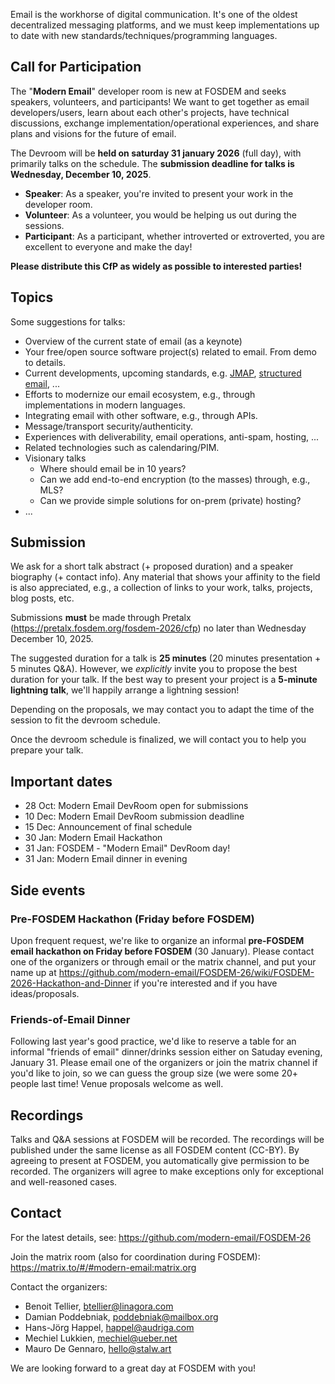 Email is the workhorse of digital communication. It's one of the oldest
decentralized messaging platforms, and we must keep implementations up to date
with new standards/techniques/programming languages.

## Call for Participation

The "**Modern Email**" developer room is new at FOSDEM and seeks speakers,
volunteers, and participants! We want to get together as email
developers/users, learn about each other's projects, have technical
discussions, exchange implementation/operational experiences, and share plans
and visions for the future of email.

The Devroom will be **held on saturday 31 january 2026** (full day), with primarily
talks on the schedule. The **submission deadline for talks is Wednesday, December 10, 2025**.

* **Speaker**: As a speaker, you're invited to present your work in the developer room.
* **Volunteer**: As a volunteer, you would be helping us out during the sessions.
* **Participant**: As a participant, whether introverted or extroverted, you
  are excellent to everyone and make the day!

**Please distribute this CfP as widely as possible to interested parties!**

## Topics

Some suggestions for talks:

* Overview of the current state of email (as a keynote)
* Your free/open source software project(s) related to email. From demo to details.
* Current developments, upcoming standards, e.g. [JMAP](https://jmap.io),
  [structured email](https://structured.email), ...
* Efforts to modernize our email ecosystem, e.g., through implementations in modern languages.
* Integrating email with other software, e.g., through APIs.
* Message/transport security/authenticity.
* Experiences with deliverability, email operations, anti-spam, hosting, ...
* Related technologies such as calendaring/PIM.
* Visionary talks
    * Where should email be in 10 years?
    * Can we add end-to-end encryption (to the masses) through, e.g., MLS?
    * Can we provide simple solutions for on-prem (private) hosting?
* ...

## Submission

We ask for a short talk abstract (+ proposed duration) and a speaker biography
(+ contact info). Any material that shows your affinity to the field is also
appreciated, e.g., a collection of links to your work, talks, projects, blog
posts, etc.

Submissions **must** be made through Pretalx
(https://pretalx.fosdem.org/fosdem-2026/cfp) no later than Wednesday December
10, 2025.

The suggested duration for a talk is **25 minutes** (20 minutes presentation +
5 minutes Q&A). However, we *explicitly* invite you to propose the best
duration for your talk. If the best way to present your project is a **5-minute
lightning talk**, we'll happily arrange a lightning session!

Depending on the proposals, we may contact you to adapt the time of the session
to fit the devroom schedule.

Once the devroom schedule is finalized, we will contact you to help you prepare
your talk.

## Important dates

* 28 Oct: Modern Email DevRoom open for submissions
* 10 Dec: Modern Email DevRoom submission deadline
* 15 Dec: Announcement of final schedule
* 30 Jan: Modern Email Hackathon
* 31 Jan: FOSDEM - "Modern Email" DevRoom day!
* 31 Jan: Modern Email dinner in evening

## Side events

### Pre-FOSDEM Hackathon (Friday before FOSDEM)

Upon frequent request, we're like to organize an informal **pre-FOSDEM email
hackathon on Friday before FOSDEM** (30 January). Please contact one of the
organizers or through email or the matrix channel, and put your name up at
https://github.com/modern-email/FOSDEM-26/wiki/FOSDEM-2026-Hackathon-and-Dinner
if you're interested and if you have ideas/proposals.

### Friends-of-Email Dinner

Following last year's good practice, we'd like to reserve a table for an
informal "friends of email" dinner/drinks session either on Satuday evening,
January 31.  Please email one of the organizers or join the matrix channel if
you'd like to join, so we can guess the group size (we were some 20+ people
last time! Venue proposals welcome as well.

## Recordings

Talks and Q&A sessions at FOSDEM will be recorded. The recordings will be
published under the same license as all FOSDEM content (CC-BY). By agreeing to
present at FOSDEM, you automatically give permission to be recorded. The
organizers will agree to make exceptions only for exceptional and well-reasoned
cases.

## Contact

For the latest details, see: https://github.com/modern-email/FOSDEM-26

Join the matrix room (also for coordination during FOSDEM):
https://matrix.to/#/#modern-email:matrix.org

Contact the organizers:

* Benoit Tellier, btellier@linagora.com
* Damian Poddebniak, poddebniak@mailbox.org
* Hans-Jörg Happel, happel@audriga.com
* Mechiel Lukkien, mechiel@ueber.net
* Mauro De Gennaro, hello@stalw.art

We are looking forward to a great day at FOSDEM with you!
